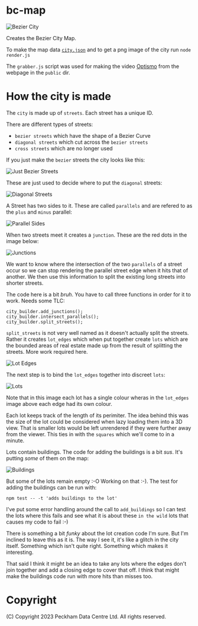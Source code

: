 # bc-map

![Bezier City](map.png)

Creates the Bezier City Map.

To make the map data [`city.json`](city.json) and to get a png image of the city run `node render.js` 

The `grabber.js` script was used for making the video
[Optismo](https://www.youtube.com/watch?v=I4Y2nU5avpM) from
the webpage in the `public` dir.

# How the city is made

The `city` is made up of `streets`. Each street has a unique ID.

There are different types of streets:

* `bezier streets` which have the shape of a Bezier Curve
* `diagonal streets` which cut across the `bezier streets`
* `cross streets` which are no longer used

If you just make the `bezier` streets the city looks like this:

![Just Bezier Streets](assets/just_curves.png)

These are just used to decide where to put the `diagonal` streets:

![Diagonal Streets](assets/just_diagonals.png)

A Street has two sides to it. These are called `parallels` and are refered to as the `plus`
and `minus` parallel:

![Parallel Sides](assets/add_parallels.png)

When two streets meet it creates a `junction`. These are the red dots in the image below:

![Junctions](assets/add_junctions.png)

We want to know where the intersection of the two `parallels` of a street occur so we can
stop rendering the parallel street edge when it hits that of another. We then use this 
information to split the existing long streets into shorter streets.

The code here is a bit _bruh_. You have to call three functions in order for it to work.
Needs some TLC:

```
city_builder.add_junctions();
city_builder.intersect_parallels();
city_builder.split_streets();
```

`split_streets` is not very well named as it doesn't actually split the streets.
Rather it creates `lot_edges` which when put together create `lots` which are the
bounded areas of real estate made up from the result of splitting the streets. 
More work required here.

![Lot Edges](assets/lot_edges.png)

The next step is to bind the `lot_edges` together into discreet `lots`:

![Lots](assets/lots.png)

Note that in this image each lot has a single colour wheras in the `lot_edges` image above
each edge had its own colour.

Each lot keeps track of the length of its perimiter. The idea behind this was the size of the
lot could be considered when lazy loading them into a 3D view. That is smaller lots would be
left unrendered if they were further away from the viewer. This ties in with the `squares`
which we'll come to in a minute.

Lots contain buildings. The code for adding the buildings is a bit _sus_. It's putting _some_
of them on the map:

![Buildings](assets/buildings.png)

But some of the lots remain empty :-O Working on that :-). The test for adding the buildings can be run with:

```
npm test -- -t 'adds buildings to the lot'
```

I've put some error handling around the call to `add_buildings` so I can test the lots where this fails and 
see what it is about these `in the wild` lots that causes my code to fail :-)

There is something a bit _funky_ about the lot creation code I'm sure. But I'm inclined to leave this as it
is. The way I see it, it's like a glitch in the city itself. Something which isn't quite right. Something
which makes it interesting.

That said I think it might be an idea to take any lots where the edges don't join together and add a closing
edge to cover that off. I think that might make the buildings code run with more hits than misses too.

# Copyright

(C) Copyright 2023 Peckham Data Centre Ltd. All rights reserved.
